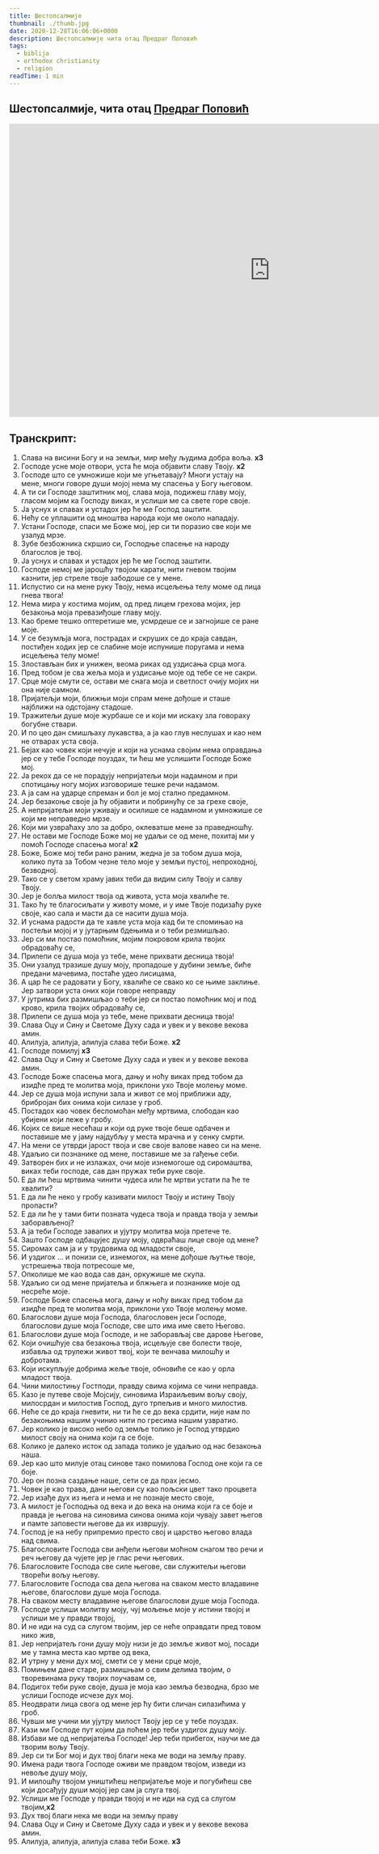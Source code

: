 ```yaml
---
title: Шестопсалмије
thumbnail: ./thumb.jpg
date: 2020-12-28T16:06:06+0000
description: Шестопсалмије чита отац Предраг Поповић
tags:
  - biblija
  - orthodox christianity
  - religion
readTime: 1 min
---
```


## Шестопсалмије, чита отац [Предраг Поповић](https://www.youtube.com/channel/UCemJnziIY4jC8HfH1vqxhzw)

<iframe width="1031" height="580" src="https://www.youtube.com/embed/s8Ulr6HgdLE?list=PLeXpWRgWgS3w5GS0h2yHdQEdinu9bgDmc" frameborder="0" allow="accelerometer; autoplay; clipboard-write; encrypted-media; gyroscope; picture-in-picture" allowfullscreen></iframe>

## Транскрипт:

1. Слава на висини Богу и на земљи, мир међу људима добра воља. **x3**
2. Господе усне моје отвори, уста ће моја објавити славу Твоју. **x2**
3. Господе што се умножише који ме угњетавају? Многи устају на мене, многи говоре души мојој нема му спасења у Богу његовом.
4. А ти си Господе заштитник мој, слава моја, подижеш главу моју, гласом мојим ка Господу виках, и услиши ме са свете горе своје.
5. Ја уснух и спавах и устадох јер ће ме Господ заштити.
6. Нећу се уплашити од мноштва народа који ме около нападају.
7. Устани Господе, спаси ме Боже мој, јер си ти поразио све који ме узалуд мрзе.
8. Зубе безбожника скршио си, Господње спасење на народу благослов је твој.
9. Ја уснух и спавах и устадох јер ће ме Господ заштити.
10. Господе немој ме јарошћу твојом карати, нити гневом твојим казнити, јер стреле твоје забодоше се у мене.
11. Испустио си на мене руку Твоју, нема исцељења телу моме од лица гнева твога!
12. Нема мира у костима мојим, од пред лицем грехова мојих, јер безакоња моја превазиђоше главу моју.
13. Као бреме тешко оптеретише ме, усмрдеше се и загнојише се ране моје.
14. У се безумљја мога, пострадах и скруших се до краја савдан, постиђен ходих јер се слабине моје испунише поругама и нема исцељења телу моме!
15. Злостављан бих и унижен, веома риках од уздисања срца мога.
16. Пред тобом је сва жеља моја и уздисање моје од тебе се не сакри.
17. Срце моје смути се, остави ме снага моја и светлост очију мојих ни она није самном.
18. Пријатељји моји, ближњи моји спрам мене дођоше и сташе најближи на одстојану стадоше.
19. Тражитељи душе моје журбаше се и који ми искаху зла говораху богубне ствари.
20. И по цео дан смишљаху лукавства, а ја као глув неслушах и као нем не отварах уста своја.
21. Бејах као човек који нечује и који на уснама својим нема оправдања јер се у тебе Господе поуздах, ти ћеш ме услишити Господе Боже мој.
22. Ја рекох да се не порадују непријатељи моји надамном и при спотицању ногу мојих изговорише тешке речи надамом.
23. А ја сам на ударце спреман и бол је мој стално предамном.
24. Јер безакоње своје ја ћу објавити и побринућу се за грехе своје,
25. А непријатељи моји уживају и осилише се надамном и умножише се који ме неправедно мрзе.
26. Који ми узвраћаху зло за добро, оклеватше мене за праведношћу.
27. Не остави ме Господе Боже мој не удаљи се од мене, похитај ми у помоћ Господе спасења мога! **x2**
28. Боже, Боже мој теби рано раним, жедна је за тобом душа моја, колико пута за Тобом чезне тело моје у земљи пустој, непроходној, безводној.
29. Тако се у светом храму јавих теби да видим силу Твоју и салву Твоју.
30. Јер је болља милост твоја од живота, уста моја хвалиће те.
31. Тако ћу те благосиљати у животу моме, и у име Твоје подизаћу руке своје, као сала и масти да се насити душа моја.
32. И уснама радости да те хавле уста моја кад би те спомињао на постељи мојој и у јутарњим бдењима и о теби резмишљао.
33. Јер си ми постао помоћник, мојим покровом крила твојих обрадоваћу се,
34. Прилепи се душа моја уз тебе, мене прихвати десница твоја!
35. Они узалуд тразише душу моју, пропадоше у дубини земље, биће предани мачевима, постаће удео лисицама,
36. А цар ће се радовати у Богу, хвалиће се свако ко се њиме заклиње. Јер затвори уста оних који говоре неправду
37. У јутрима бих размишљао о теби јер си постао помоћник мој и под крово, крила твојих обрадоваћу се,
38. Прилепи се душа моја уз тебе, мене прихвати десница твоја!
39. Слава Оцу и Сину и Светоме Духу сада и увек и у векове векова амин.
40. Алилуја, алилуја, алилуја слава теби Боже. **x2**
41. Господе помилуј **x3**
42. Слава Оцу и Сину и Светоме Духу сада и увек и у векове векова амин.
43. Господе Боже спасења мога, дању и ноћу виках пред тобом да изидће пред те молитва моја, приклони ухо Твоје молењу моме.
44. Јер се душа моја испуни зала и живот се мој приближи аду, брибројан бих онима који силазе у гроб.
45. Постадох као човек беспомоћан међу мртвима, слободан као убијени који леже у гробу.
46. Којих се више несећаш и који од руке твоје беше одбачен и поставише ме у јаму најдубљу у места мрачна и у сенку смрти.
47. На мени се утврди јарост твоја и све своје валове навео си на мене.
48. Удаљио си познанике од мене, поставише ме за гађење себи.
49. Затворен бих и не излажах, очи моје изнемогоше од сиромаштва, виках теби господе, сав дан пружах теби руке своје.
50. Е да ли ћеш мртвима чинити чудеса или ће мртви устати па ће те хвалити?
51. Е да ли ће неко у гробу казивати милост Твоју и истину Твоју пропасти?
52. Е да ли ће у тами бити позната чудеса твоја и правда твоја у земљи заборављеној?
53. А ја теби Господе завапих и ујутру молитва моја претече те.
54. Зашто Господе одбацујес душу моју, одвраћаш лице своје од мене?
55. Сиромах сам ја и у трудовима од младости своје,
56. И уздигох ... и понизи се, изнемогох, на мене дођоше љутње твоје, устрешења твоја потресоше ме,
57. Опколише ме као вода сав дан, оркужише ме скупа.
58. Удаљио си од мене пријатеља и блжњега и познанике моје од несреће моје.
59. Господе Боже спасења мога, дању и ноћу виках пред тобом да изидће пред те молитва моја, приклони ухо Твоје молењу моме.
60. Благослови душе моја Господа, благословен јеси Господе, благослови душе моја Господе, све што има име свето Његово.
61. Благослови душе моја Господе, и не заборављај све дарове Његове,
62. Који очишћује сва безакоња твоја, исцељује све болести твоје, избавља од трулежи живот твој, који те венчава милошћу и добротама.
63. Који искупљује добрима жеље твоје, обновиће се као у орла младост твоја.
64. Чини милостињу Гостподи, правду свима којима се чини неправда.
65. Казо је путеве своје Мојсију, синовима Израиљевим вољу своју, милосрдан и милостив Господ, дуго трпељив и много милостив.
66. Неће се до краја гневити, ни ти ће се до века срдити, није нам по безакоњима нашим учинио нити по гресима нашим узвратио.
67. Јер колико је високо небо од земље толико је Господ утврдио милост своју на онима који га се боје.
68. Колико је далеко исток од запада толико је удаљио од нас безакоња наша.
69. Јер као што милује отац синове тако помилова Господ оне који га се боје.
70. Јер он позна саздање наше, сети се да прах јесмо.
71. Човек је као трава, дани његови су као пољски цвет тако процвета
72. Јер изађе дух из њега и нема и не познаје место своје,
73. А милост је Господња од века и до века на онима који га се боје и правда је његова на синовима синова онима који чувају завет његов и памте заповести његове да их извршују.
74. Господ је на небу припремио престо свој и царство његово влада над свима.
75. Благословите Господа сви анђели његови моћном снагом тво речи и реч његову да чујете јер је глас речи његових.
76. Благословите Господа све силе његове, сви служитељи његови творећи вољу његову.
77. Благословите Господа сва дела његова на сваком место владавине његове, благослови душе моја Господа.
78. На сваком месту владавине његове благослови душе моја Господа.
79. Господе услиши молитву моју, чуј мољење моје у истини твојој и услиши ме у правди твојој,
80. И не иди на суд са слугом твојим, јер се неће оправдати пред товом нико жив,
81. Јер непријатељ гони душу моју низи је до земље живот мој, посади ме у тамна места као мртве од века,
82. И утрну у мени дух мој, смети се у мени срце моје,
83. Помињем дане старе, размишњам о свим делима твојим, о творевинама руку твојих поучавам се,
84. Подигох теби руке своје, душа је моја као земља безводна, брзо ме услиши Господе исчезе дух мој.
85. Неодврати лица свога од мене јер ћу бити сличан силазићима у гроб.
86. Чувши ме учини ми ујутру милост Твоју јер се у тебе поуздах.
87. Кази ми Господе пут којим да поћем јер теби уздигох душу моју.
88. Избави ме од непријатеља Господе! Јер теби прибегох, научи ме да творим вољу Твоју.
89. Јер си ти Бог мој и дух твој благи нека ме води на земљу праву.
90. Имена ради твога Господе оживи ме правдом твојом, изведи из невоље душу моју,
91. И милошћу твојом уништићеш непријатеље моје и погубићеш све који досађују души мојој јер сам ја слуга твој.
92. Услиши ме Господе у правди твојој и не иди на суд са слугом твојим,**x2**
93. Дух твој благи нека ме води на земљу праву
94. Слава Оцу и Сину и Светоме Духу сада и увек и у векове векова амин.
95. Алилуја, алилуја, алилуја слава теби Боже. **x3**
